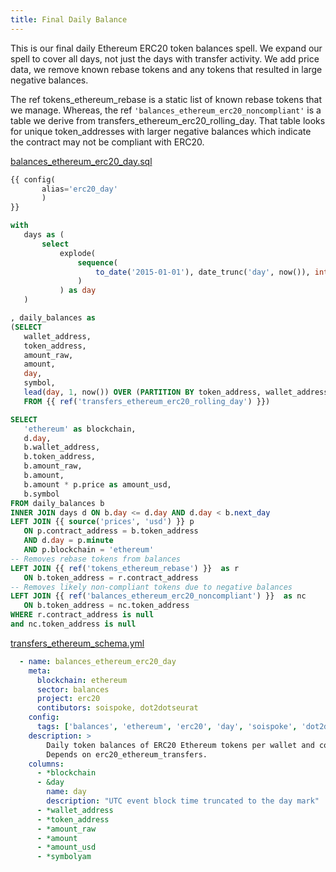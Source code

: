 ```yaml
---
title: Final Daily Balance
---
```


This is our final daily Ethereum ERC20 token balances spell. We expand our spell to cover all days, not just the days with transfer activity. We add price data, we remove known rebase tokens and any tokens that resulted in large negative balances.

The ref tokens\_ethereum\_rebase is a static list of known rebase tokens that we manage. Whereas, the ref `'balances_ethereum_erc20_noncompliant'` is a table we derive from transfers\_ethereum\_erc20\_rolling\_day. That table looks for unique token\_addresses with larger negative balances which indicate the contract may not be compliant with ERC20.

[balances\_ethereum\_erc20\_day.sql](https://github.com/duneanalytics/spellbook/blob/master/spellbook/models/balances/ethereum/erc20/balances\_ethereum\_erc20\_day.sql)

```sql
{{ config(
       alias='erc20_day'
       )
}}

with
   days as (
       select
           explode(
               sequence(
                   to_date('2015-01-01'), date_trunc('day', now()), interval 1 day
               )
           ) as day
   )

, daily_balances as
(SELECT
   wallet_address,
   token_address,
   amount_raw,
   amount,
   day,
   symbol,
   lead(day, 1, now()) OVER (PARTITION BY token_address, wallet_address ORDER BY day) AS next_day
   FROM {{ ref('transfers_ethereum_erc20_rolling_day') }})

SELECT
   'ethereum' as blockchain,
   d.day,
   b.wallet_address,
   b.token_address,
   b.amount_raw,
   b.amount,
   b.amount * p.price as amount_usd,
   b.symbol
FROM daily_balances b
INNER JOIN days d ON b.day <= d.day AND d.day < b.next_day
LEFT JOIN {{ source('prices', 'usd') }} p
   ON p.contract_address = b.token_address
   AND d.day = p.minute
   AND p.blockchain = 'ethereum'
-- Removes rebase tokens from balances
LEFT JOIN {{ ref('tokens_ethereum_rebase') }}  as r
   ON b.token_address = r.contract_address
-- Removes likely non-compliant tokens due to negative balances
LEFT JOIN {{ ref('balances_ethereum_erc20_noncompliant') }}  as nc
   ON b.token_address = nc.token_address
WHERE r.contract_address is null
and nc.token_address is null
```

[transfers\_ethereum\_schema.yml](https://github.com/duneanalytics/spellbook/blob/master/spellbook/models/transfers/ethereum/transfers\_ethereum\_schema.yml)

```yaml
  - name: balances_ethereum_erc20_day
    meta:
      blockchain: ethereum
      sector: balances
      project: erc20
      contibutors: soispoke, dot2dotseurat
    config:
      tags: ['balances', 'ethereum', 'erc20', 'day', 'soispoke', 'dot2dotseurat']
    description: >
        Daily token balances of ERC20 Ethereum tokens per wallet and contract address pair.
        Depends on erc20_ethereum_transfers.
    columns:
      - *blockchain
      - &day
        name: day
        description: "UTC event block time truncated to the day mark"
      - *wallet_address
      - *token_address
      - *amount_raw
      - *amount
      - *amount_usd
      - *symbolyam
```
